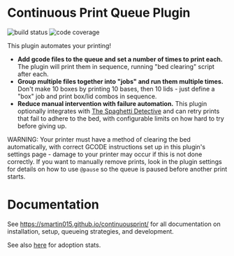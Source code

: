 # Continuous Print Queue Plugin

![build status](https://img.shields.io/travis/smartin015/continuousprint/master?style=plastic)
![code coverage](https://img.shields.io/codecov/c/github/smartin015/continuousprint/master)

This plugin automates your printing!

* **Add gcode files to the queue and set a number of times to print each.** The plugin will print them in sequence, running "bed clearing" script after each.
* **Group multiple files together into "jobs" and run them multiple times.** Don't make 10 boxes by printing 10 bases, then 10 lids - just define a "box" job and print box/lid combos in sequence.
* **Reduce manual intervention with failure automation.** This plugin optionally integrates with [The Spaghetti Detective](https://www.thespaghettidetective.com/) and can retry prints that fail to adhere to the bed, with configurable limits on how hard to try before giving up.

WARNING: Your printer must have a method of clearing the bed automatically, with correct GCODE instructions set up in this plugin's settings page - damage to your printer may occur if this is not done correctly. If you want to manually remove prints, look in the plugin settings for details on how to use `@pause` so the queue is paused before another print starts.

# Documentation

See https://smartin015.github.io/continuousprint/ for all documentation on installation, setup, queueing strategies, and development.

See also [here](https://octo-plugin-stats2.vercel.app/) for adoption stats.
